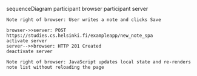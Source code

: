 sequenceDiagram
participant browser
participant server

    Note right of browser: User writes a note and clicks Save

    browser->>server: POST https://studies.cs.helsinki.fi/exampleapp/new_note_spa
    activate server
    server-->>browser: HTTP 201 Created
    deactivate server

    Note right of browser: JavaScript updates local state and re-renders note list without reloading the page
